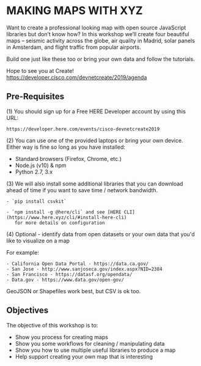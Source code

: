 # MAKING MAPS WITH XYZ 

Want to create a professional looking map with open source JavaScript libraries
but don’t know how? In this workshop we’ll create four beautiful maps – seismic
activity across the globe, air quality in Madrid, solar panels in Amsterdam,
and flight traffic from popular airports.

Build one just like these too or bring your own data and follow the tutorials.

Hope to see you at Create!
https://developer.cisco.com/devnetcreate/2019/agenda

## Pre-Requisites

(1) You should sign up for a Free HERE Developer account by using this URL:

    https://developer.here.com/events/cisco-devnetcreate2019

(2) You can use one of the provided laptops or bring your own device.  Either way
is fine so long as you have installed:

- Standard browsers (Firefox, Chrome, etc.)
- Node.js (v10) & npm
- Python 2.7, 3.x

(3) We will also install some additional libraries that you can download ahead of
time if you want to save time / network bandwidth.

    - `pip install csvkit`

    - `npm install -g @here/cli` and see [HERE CLI](https://www.here.xyz/cli/#install-here-cli)
       for more details on configuration

(4) Optional - identify data from open datasets or your own data that you'd
like to visualize on a map

For example:

    - California Open Data Portal - https://data.ca.gov/
    - San Jose - http://www.sanjoseca.gov/index.aspx?NID=2384
    - San Francisco - https://datasf.org/opendata/
    - Data.gov - https://www.data.gov/open-gov/

GeoJSON or Shapefiles work best, but CSV is ok too.

## Objectives

The objective of this workshop is to:

- Show you process for creating maps
- Show you some workflows for cleaning / manipulating data
- Show you how to use multiple useful libraries to produce a map
- Help support creating your own map that is interesting

